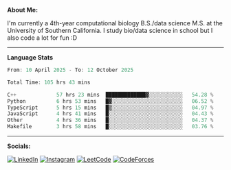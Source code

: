 **About Me:**

I'm currently a 4th-year computational biology B.S./data science M.S. at the University of Southern California. I study bio/data science in school but I also code a lot for fun :D

-------

**Language Stats**

<!--START_SECTION:waka-->

```c++
From: 10 April 2025 - To: 12 October 2025

Total Time: 105 hrs 43 mins

C++             57 hrs 23 mins  █████████████▓░░░░░░░░░░░   54.28 %
Python          6 hrs 53 mins   █▓░░░░░░░░░░░░░░░░░░░░░░░   06.52 %
TypeScript      5 hrs 15 mins   █▒░░░░░░░░░░░░░░░░░░░░░░░   04.97 %
JavaScript      4 hrs 41 mins   █░░░░░░░░░░░░░░░░░░░░░░░░   04.43 %
Other           4 hrs 36 mins   █░░░░░░░░░░░░░░░░░░░░░░░░   04.37 %
Makefile        3 hrs 58 mins   █░░░░░░░░░░░░░░░░░░░░░░░░   03.76 %
```

<!--END_SECTION:waka-->

-------

**Socials:**

[![LinkedIn](https://img.shields.io/badge/LinkedIn-0077B5?style=for-the-badge&logo=linkedin&logoColor=white)](https://www.linkedin.com/in/alxyzhang/)
[![Instagram](https://img.shields.io/badge/Instagram-E4405F?style=for-the-badge&logo=instagram&logoColor=white)](https://www.instagram.com/zhanga.virus/)
[![LeetCode](https://img.shields.io/badge/-LeetCode-FFA116?style=for-the-badge&logo=LeetCode&logoColor=black)](https://leetcode.com/cppshooter/)
[![CodeForces](https://img.shields.io/badge/Codeforces-445f9d?style=for-the-badge&logo=Codeforces&logoColor=white)](https://codeforces.com/profile/alyzha)